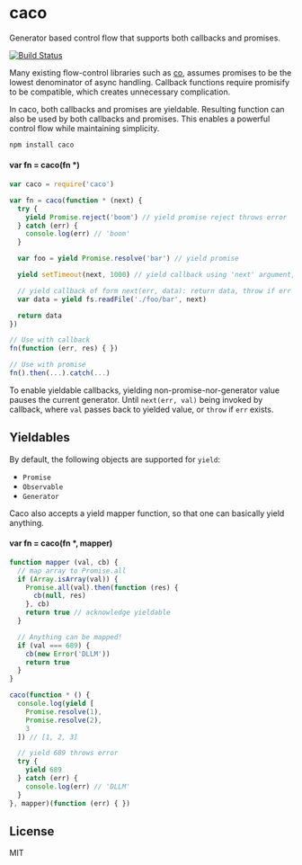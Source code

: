 # caco

Generator based control flow that supports both callbacks and promises.

[![Build Status](https://travis-ci.org/cshum/caco.svg?branch=master)](https://travis-ci.org/cshum/caco)

Many existing flow-control libraries such as [co](https://github.com/tj/co), assumes promises to be the lowest denominator of async handling.
Callback functions require promisify to be compatible, which creates unnecessary complication. 

In caco, both callbacks and promises are yieldable.
Resulting function can also be used by both callbacks and promises.
This enables a powerful control flow while maintaining simplicity.

```bash
npm install caco
```

#### var fn = caco(fn *)

```js
var caco = require('caco')

var fn = caco(function * (next) {
  try {
    yield Promise.reject('boom') // yield promise reject throws error
  } catch (err) {
    console.log(err) // 'boom'
  }

  var foo = yield Promise.resolve('bar') // yield promise

  yield setTimeout(next, 1000) // yield callback using 'next' argument, delay 1 second

  // yield callback of form next(err, data): return data, throw if err exists
  var data = yield fs.readFile('./foo/bar', next) 

  return data
})

// Use with callback
fn(function (err, res) { })

// Use with promise
fn().then(...).catch(...)
```

To enable yieldable callbacks, yielding non-promise-nor-generator value pauses the current generator. 
Until `next(err, val)` being invoked by callback, 
where `val` passes back to yielded value, or `throw` if `err` exists.

## Yieldables

By default, the following objects are supported for `yield`:
* `Promise`
* `Observable`
* `Generator`

Caco also accepts a yield mapper function, 
so that one can basically yield anything.

#### var fn = caco(fn *, mapper)

```js
function mapper (val, cb) {
  // map array to Promise.all
  if (Array.isArray(val)) {
    Promise.all(val).then(function (res) {
      cb(null, res)
    }, cb)
    return true // acknowledge yieldable
  }

  // Anything can be mapped!
  if (val === 689) {
    cb(new Error('DLLM'))
    return true
  }
}

caco(function * () {
  console.log(yield [
    Promise.resolve(1),
    Promise.resolve(2),
    3
  ]) // [1, 2, 3]

  // yield 689 throws error
  try {
    yield 689
  } catch (err) {
    console.log(err) // 'DLLM'
  }
}, mapper)(function (err) { })

```

## License

MIT
